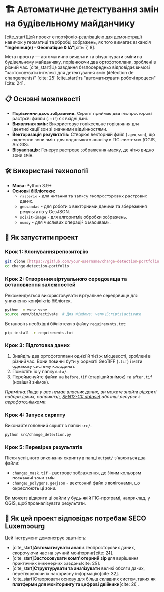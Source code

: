 # 🏗️ Автоматичне детектування змін на будівельному майданчику

[cite_start]Цей проект є портфоліо-реалізацією для демонстрації навичок у геоматиці та обробці зображень, як того вимагає вакансія **"Ingénieur(e) - Géomatique & IA"**[cite: 7, 8].

Мета проекту — автоматично виявляти та візуалізувати зміни на будівельному майданчику, порівнюючи два ортофотоплани, зроблені в різний час. [cite_start]Це завдання безпосередньо відповідає вимозі "застосовувати інтелект для детектування змін (détection de changements)" [cite: 25] [cite_start]та "автоматизувати робочі процеси"[cite: 24].

## 📋 Основні можливості

* **Порівняння двох зображень:** Скрипт приймає два геопросторові растрові файли (`.tif`) як вхідні дані.
* **Виявлення змін:** Використовує попіксельне порівняння для ідентифікації зон зі значними відмінностями.
* **Векторизація результатів:** Створює векторний файл (`.geojson`), що окреслює зони змін, для подальшого аналізу в ГІС-системах (QGIS, ArcGIS).
* **Візуалізація:** Генерує растрове зображення-маску, де чітко видно зони змін.

## 🛠️ Використані технології

* **Мова:** Python 3.9+
* **Основні бібліотеки:**
    * `rasterio` - для читання та запису геопросторових растрових даних.
    * `geopandas` - для роботи з векторними даними та збереження результатів у GeoJSON.
    * `scikit-image` - для алгоритмів обробки зображень.
    * `numpy` - для числових операцій з масивами.

## 🚀 Як запустити проект

### Крок 1: Клонування репозиторію

```bash
git clone [https://github.com/your-username/change-detection-portfolio.git](https://github.com/your-username/change-detection-portfolio.git)
cd change-detection-portfolio
```

### Крок 2: Створення віртуального середовища та встановлення залежностей

Рекомендується використовувати віртуальне середовище для уникнення конфліктів бібліотек.

```bash
python -m venv venv
source venv/bin/activate  # Для Windows: venv\Scripts\activate
```

Встановіть необхідні бібліотеки з файлу `requirements.txt`:

```bash
pip install -r requirements.txt
```

### Крок 3: Підготовка даних

1.  Знайдіть два ортофотоплани однієї й тієї ж місцевості, зроблені в різний час. Вони повинні бути у форматі GeoTIFF (`.tif`) і мати однакову систему координат.
2.  Помістіть їх у папку `data/`.
3.  Перейменуйте файли на `before.tif` (старіший знімок) та `after.tif` (новіший знімок).

*Примітка: Якщо у вас немає власних даних, ви можете знайти відкриті набори даних, наприклад, [SEN12-CC dataset](https://github.com/schmitt-muc/SEN12-CC) або інші ресурси з аерофотознімками.*

### Крок 4: Запуск скрипту

Виконайте головний скрипт з папки `src/`.

```bash
python src/change_detection.py
```

### Крок 5: Перевірка результатів

Після успішного виконання скрипту в папці `output/` з'являться два файли:
* `changes_mask.tif` - растрове зображення, де білим кольором позначені зони змін.
* `changes_polygons.geojson` - векторний файл з полігонами, що окреслюють ці зони.

Ви можете відкрити ці файли у будь-якій ГІС-програмі, наприклад, у QGIS, щоб проаналізувати результати.



## 🎯 Як цей проект відповідає потребам SECO Luxembourg

Цей інструмент демонструє здатність:
* [cite_start]**Автоматизувати аналіз** геопросторових даних, скорочуючи час на ручний моніторинг[cite: 24].
* [cite_start]**Застосовувати комп'ютерний зір** для вирішення практичних інженерних завдань[cite: 25].
* [cite_start]**Структурувати та аналізувати** великі обсяги даних, перетворюючи їх на корисну інформацію[cite: 32].
* [cite_start]Створювати основу для більш складних систем, таких як **платформи для моніторингу та цифрові двійники**[cite: 26].